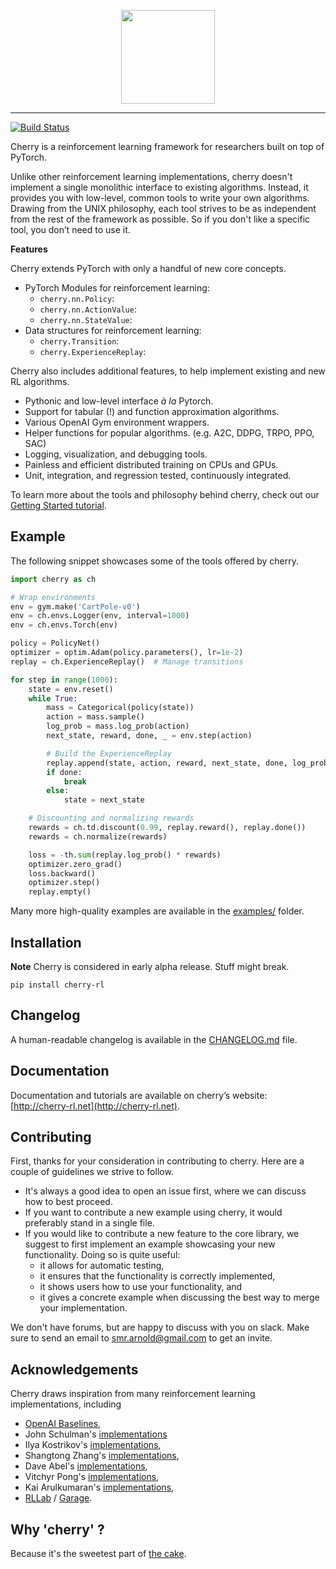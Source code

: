 <p align="center"><img src="http://cherry-rl.net/assets/images/cherry_full.png" height="150px" /></p>

--------------------------------------------------------------------------------

[![Build Status](https://travis-ci.org/learnables/cherry.svg?branch=master)](https://travis-ci.org/learnables/cherry)

Cherry is a reinforcement learning framework for researchers built on top of PyTorch.

Unlike other reinforcement learning implementations, cherry doesn't implement a single monolithic  interface to existing algorithms.
Instead, it provides you with low-level, common tools to write your own algorithms.
Drawing from the UNIX philosophy, each tool strives to be as independent from the rest of the framework as possible.
So if you don't like a specific tool, you don’t need to use it.

**Features**

Cherry extends PyTorch with only a handful of new core concepts.

* PyTorch Modules for reinforcement learning: 
    * `cherry.nn.Policy`:
    * `cherry.nn.ActionValue`:
    * `cherry.nn.StateValue`: 
* Data structures for reinforcement learning:
    * `cherry.Transition`:
    * `cherry.ExperienceReplay`: 

Cherry also includes additional features, to help implement existing and new RL algorithms.

* Pythonic and low-level interface *à la* Pytorch.
* Support for tabular (!) and function approximation algorithms.
* Various OpenAI Gym environment wrappers.
* Helper functions for popular algorithms. (e.g. A2C, DDPG, TRPO, PPO, SAC)
* Logging, visualization, and debugging tools.
* Painless and efficient distributed training on CPUs and GPUs.
* Unit, integration, and regression tested, continuously integrated.

To learn more about the tools and philosophy behind cherry, check out our [Getting Started tutorial](http://cherry-rl.net/tutorials/getting_started/).

## Example

The following snippet showcases some of the tools offered by cherry.

~~~python
import cherry as ch

# Wrap environments
env = gym.make('CartPole-v0')
env = ch.envs.Logger(env, interval=1000)
env = ch.envs.Torch(env)

policy = PolicyNet()
optimizer = optim.Adam(policy.parameters(), lr=1e-2)
replay = ch.ExperienceReplay()  # Manage transitions

for step in range(1000):
    state = env.reset()
    while True:
        mass = Categorical(policy(state))
        action = mass.sample()
        log_prob = mass.log_prob(action)
        next_state, reward, done, _ = env.step(action)

        # Build the ExperienceReplay
        replay.append(state, action, reward, next_state, done, log_prob=log_prob)
        if done:
            break
        else:
            state = next_state

    # Discounting and normalizing rewards
    rewards = ch.td.discount(0.99, replay.reward(), replay.done())
    rewards = ch.normalize(rewards)

    loss = -th.sum(replay.log_prob() * rewards)
    optimizer.zero_grad()
    loss.backward()
    optimizer.step()
    replay.empty()
~~~

Many more high-quality examples are available in the [examples/](./examples/) folder.

## Installation

**Note** Cherry is considered in early alpha release. Stuff might break.

```
pip install cherry-rl
```

## Changelog

A human-readable changelog is available in the [CHANGELOG.md](CHANGELOG.md) file.

## Documentation

Documentation and tutorials are available on cherry’s website: [http://cherry-rl.net](http://cherry-rl.net).

## Contributing

First, thanks for your consideration in contributing to cherry.
Here are a couple of guidelines we strive to follow.

* It's always a good idea to open an issue first, where we can discuss how to best proceed.
* If you want to contribute a new example using cherry, it would preferably stand in a single file.
* If you would like to contribute a new feature to the core library, we suggest to first implement an example showcasing your new functionality. Doing so is quite useful:
    * it allows for automatic testing,
    * it ensures that the functionality is correctly implemented,
    * it shows users how to use your functionality, and
    * it gives a concrete example when discussing the best way to merge your implementation.

We don't have forums, but are happy to discuss with you on slack.
Make sure to send an email to [smr.arnold@gmail.com](mailto:smr.arnold@gmail.com) to get an invite.

## Acknowledgements

Cherry draws inspiration from many reinforcement learning implementations, including

* [OpenAI Baselines](https://github.com/openai/baselines),
* John Schulman's [implementations](https://github.com/joschu/modular_rl)
* Ilya Kostrikov's [implementations](https://github.com/ikostrikov/pytorch-a2c-ppo-acktr),
* Shangtong Zhang's [implementations](https://github.com/ShangtongZhang/DeepRL),
* Dave Abel's [implementations](https://github.com/david-abel/simple_rl/),
* Vitchyr Pong's [implementations](https://github.com/vitchyr/rlkit),
* Kai Arulkumaran's [implementations](https://github.com/Kaixhin/spinning-up-basic),
* [RLLab](https://github.com/rll/rllab) / [Garage](https://github.com/rlworkgroup/garage).


## Why 'cherry' ?

Because it's the sweetest part of [the cake](https://twitter.com/ylecun/status/1097532314614034433).
